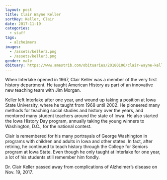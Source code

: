 ```yaml
---
layout: post
title: Clair Wayne Keller
sortKey: Keller, Clair
date: 2017-11-19
categories:
  - staff
tags:
  - alzheimers
images:
  - /assets/keller2.png
  - /assets/keller3.png
gender: male
obituary: https://www.amestrib.com/obituaries/20180106/clair-wayne-keller
---
```


When Interlake opened in 1967, Clair Keller was a member of the very first history department. He taught American History as part of an innovative new teaching team with Jim Morgan.

Keller left Interlake after one year, and wound up taking a position at Iowa State University, where he taught from 1968 until 2002. He pioneered many methods for teaching social studies and history over the years, and mentored many student teachers around the state of Iowa. He also started the Iowa History Day program, annually taking the young winners to Washington, D.C., for the national contest.

Clair is remembered for his many portrayals of George Washington in programs with children and adults in Iowa and other states. In fact, after retiring, he continued to teach history through the College for Seniors program at Iowa State. Even though he only taught at Interlake for one year, a lot of his students still remember him fondly.

Dr. Clair Keller passed away from complications of Alzheimer’s disease on Nov. 19, 2017.
